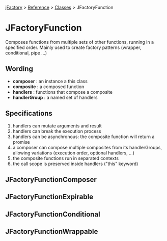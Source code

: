 [jFactory](index.md) > [Reference](ref-index.md) > [Classes](ref-index.md#classes-internal-library) > JFactoryFunction

# JFactoryFunction

Composes functions from multiple sets of other functions, running in a specified order.
Mainly used to create factory patterns (wrapper, conditional, pipe ...)

## Wording
- **composer** : an instance a this class
- **composite** : a composed function
- **handlers** : functions that compose a composite
- **handlerGroup** : a named set of handlers

## Specifications

1) handlers can mutate arguments and result
1) handlers can break the execution process
1) handlers can be asynchronous: the composite function will return a promise
1) a composer can compose multiple composites from its handlerGroups, allowing variations
  (execution order, optional handlers, ...)
1) the composite functions run in separated contexts
1) the call scope is preserved inside handlers ("this" keyword)

## JFactoryFunctionComposer
## JFactoryFunctionExpirable
## JFactoryFunctionConditional
## JFactoryFunctionWrappable
